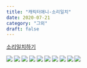 ```yaml
---
title: "캐릭터애니-소리일치"
date: 2020-07-21
category: "그외"
draft: false
---
```


[소리일치하기](https://helpx.adobe.com/kr/adobe-character-animator/how-to/recording-editing-performances.html?playlist=/services/playlist.helpx/products:SG_CHARACTERANIMATOR/learn-path:get-started/set-header:ccx-designer/playlist:orientation/ko_KR.json&ref=helpx.adobe.com)

![](https://i.ibb.co/8bf2GcG/image.png)
![](https://i.ibb.co/WBJYSxK/image.png)
![](https://i.ibb.co/qMmywrw/image.png)
![](https://i.ibb.co/nDQRXRc/image.png)
![](https://i.ibb.co/BNM7ydm/image.png)
![](https://i.ibb.co/DCzTt2B/image.png)
![](https://i.ibb.co/3f45RvG/image.png)
![](https://i.ibb.co/c8443cZ/image.png )
![](https://i.ibb.co/g6F8GdT/image.png)
![](https://i.ibb.co/ZK48vkv/image.png)
<!--stackedit_data:
eyJoaXN0b3J5IjpbLTY5ODI1MTY1NiwtMTAzNzQ1NjIxNF19
-->